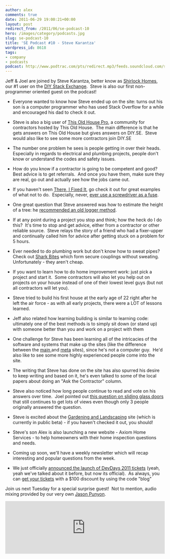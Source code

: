 ```yaml
---
author: alex
comments: true
date: 2011-06-29 19:00:21+00:00
layout: post
redirect_from: /2011/06/se-podcast-10
hero: /images/category/podcasts.jpg
slug: se-podcast-10
title: 'SE Podcast #10 - Steve Karantza'
wordpress_id: 8618
tags:
- company
- podcasts
podcast: http://www.podtrac.com/pts/redirect.mp3/feeds.soundcloud.com/stream/18077909-stack-exchange-stack-exchange-podcast-11.mp3
---
```


Jeff & Joel are joined by Steve Karantza, better know as [Shirlock Homes](http://diy.stackexchange.com/users/386/shirlock-homes), our #1 user on the [DIY Stack Exchange](http://diy.stackexchange.com/).  Steve is also our first non-programmer oriented guest on the podcast!



	
  * Everyone wanted to know how Steve ended up on the site: turns out his son is a computer programmer who has used Stack Overflow for a while and encouraged his dad to check it out.

	
  * Steve is also a big user of [This Old House Pro](http://community.thisoldhouse.com/), a community for contractors hosted by This Old House.  The main difference is that he gets answers on This Old House but gives answers on DIY.SE.  Steve would also like to see some more contractors join DIY.SE

	
  * The number one problem he sees is people getting in over their heads.  Especially in regards to electrical and plumbing projects, people don't know or understand the codes and safety issues.

	
  * How do you know if a contractor is going to be competent and good?  Best advice is to get referrals.  And once you have them, make sure they are real, go out and actually see how the jobs came out.

	
  * If you haven't seen [There, I Fixed It](http://thereifixedit.failblog.org/), go check it out for great examples of what not to do.  Especially, never, [ever use a screwdriver as a fuse](http://thereifixedit.failblog.org/2011/06/24/white-trash-repairs-thanks-flatty/).

	
  * One great question that Steve answered was how to estimate the height of a tree: he [recommended an old logger method](http://diy.stackexchange.com/questions/7100/is-there-an-easy-way-to-measure-the-height-of-a-tree/7110#7110).

	
  * If at any point during a project you stop and think; how the heck do I do this?  It's time to stop and get advice, either from a contractor or other reliable source.  Steve relays the story of a friend who had a fixer-upper and continually called him for advice after getting stuck on a problem for 5 hours.

	
  * Ever needed to do plumbing work but don't know how to sweat pipes?  Check out [Shark Bites](http://www.sharkbite.com/) which form secure couplings without sweating.  Unfortunately - they aren't cheap.

	
  * If you want to learn how to do home improvement work: just pick a project and start it.  Some contractors will also let you help out on projects on your house instead of one of their lowest level guys (but not all contractors will let you).

	
  * Steve tried to build his first house at the early age of 22 right after he left the air force - as with all early projects, there were a LOT of lessons learned.

	
  * Jeff also related how learning building is similar to learning code: ultimately one of the best methods is to simply sit down (or stand up) with someone better than you and work on a project with them

	
  * One challenge for Steve has been learning all of the intricacies of the software and systems that make up the sites (like the difference between the [main ](http://diy.stackexchange.com/)and [meta](http://meta.diy.stackexchange.com/) sites), since he's not a computer guy.  He'd also like to see some more highly experienced people come into the site.

	
  * The writing that Steve has done on the site has also spurred his desire to keep writing and based on it, he's even talked to some of the local papers about doing an "Ask the Contractor" column.

	
  * Steve also noticed how long people continue to read and vote on his answers over time.  Joel pointed out [this question on sliding glass doors ](http://diy.stackexchange.com/questions/1054/what-are-my-options-to-replace-a-sliding-glass-door-screen)that still continues to get lots of views even though only 3 people originally answered the question.

	
  * Steve is excited about the [Gardening and Landscaping](http://gardening.stackexchange.com/) site (which is currently in public beta) - if you haven't checked it out, you should!

	
  * Steve's son Alex is also launching a new website - Axiom Home Services - to help homeowners with their home inspection questions and needs.

	
  * Coming up soon, we'll have a weekly newsletter which will recap interesting and popular questions from the week.

	
  * We just officially [announced the launch of DevDays 2011 tickets](http://blog.stackoverflow.com/2011/06/devdays-is-back/) (yeah, yeah we've talked about it before, but now its official).  As always, you can [get your tickets](http://stackoverflow.eventbrite.com/) with a $100 discount by using the code "blog"


Join us next Tuesday for a special surprise guest!  Not to mention, audio mixing provided by our very own [Jason Punyon](http://stackoverflow.com/users/6212/jason-punyon).

<iframe width="100%" height="166" scrolling="no" frameborder="no" src="https://w.soundcloud.com/player/?url=https%3A//api.soundcloud.com/tracks/18077909&amp;color=ff5500&amp;auto_play=false&amp;hide_related=false&amp;show_comments=true&amp;show_user=true&amp;show_reposts=false"></iframe>